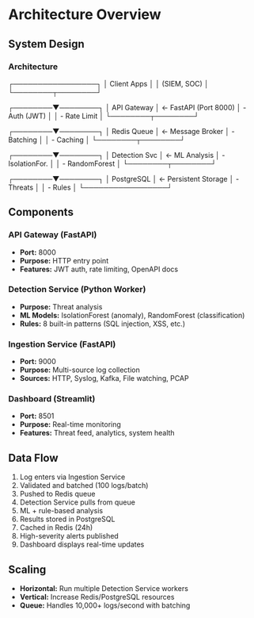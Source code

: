 # Architecture Overview

## System Design

###  Architecture
┌─────────────────┐
│  Client Apps    │
│  (SIEM, SOC)    │
└────────┬────────┘

┌────────▼────────┐
│  API Gateway    │ ← FastAPI (Port 8000)
│  - Auth (JWT)   │
│  - Rate Limit   │
└────────┬────────┘

┌────────▼────────┐
│  Redis Queue    │ ← Message Broker
│  - Batching     │
│  - Caching      │
└────────┬────────┘

┌────────▼────────┐
│ Detection Svc   │ ← ML Analysis
│ - IsolationFor. │
│ - RandomForest  │
└────────┬────────┘

┌────────▼────────┐
│  PostgreSQL     │ ← Persistent Storage
│  - Threats      │
│  - Rules        │
└─────────────────┘

## Components

### API Gateway (FastAPI)
- **Port:** 8000
- **Purpose:** HTTP entry point
- **Features:** JWT auth, rate limiting, OpenAPI docs

### Detection Service (Python Worker)
- **Purpose:** Threat analysis
- **ML Models:** IsolationForest (anomaly), RandomForest (classification)
- **Rules:** 8 built-in patterns (SQL injection, XSS, etc.)

### Ingestion Service (FastAPI)
- **Port:** 9000
- **Purpose:** Multi-source log collection
- **Sources:** HTTP, Syslog, Kafka, File watching, PCAP

### Dashboard (Streamlit)
- **Port:** 8501
- **Purpose:** Real-time monitoring
- **Features:** Threat feed, analytics, system health

## Data Flow

1. Log enters via Ingestion Service
2. Validated and batched (100 logs/batch)
3. Pushed to Redis queue
4. Detection Service pulls from queue
5. ML + rule-based analysis
6. Results stored in PostgreSQL
7. Cached in Redis (24h)
8. High-severity alerts published
9. Dashboard displays real-time updates

## Scaling

- **Horizontal:** Run multiple Detection Service workers
- **Vertical:** Increase Redis/PostgreSQL resources
- **Queue:** Handles 10,000+ logs/second with batching
